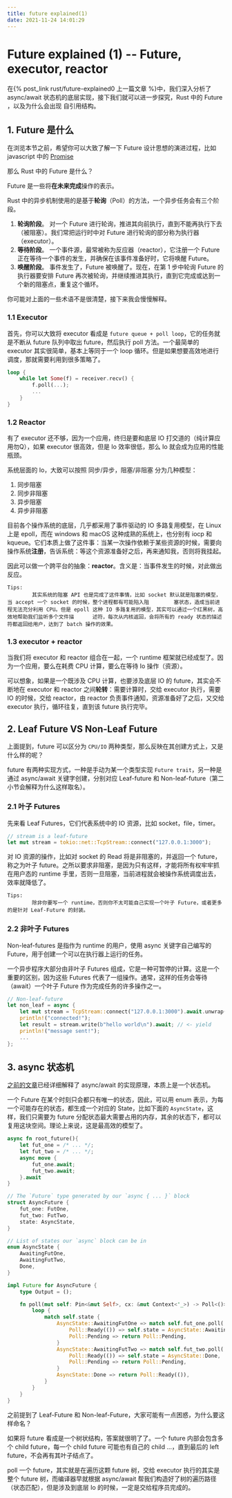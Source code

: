 ```yaml
---
title: future explained(1)
date: 2021-11-24 14:01:29
---
```




# Future explained (1)  --  Future, executor, reactor 



在{% post_link rust/future-explained0 上一篇文章 %}中，我们深入分析了 async/await 状态机的底层实现，接下我们就可以进一步探究，Rust 中的 Future ，以及为什么会出现 自引用结构。



## 1. Future 是什么

在浏览本节之前，希望你可以大致了解一下 Future 设计思想的演进过程，比如 javascript 中的 [Promise](https://developer.mozilla.org/en-US/docs/Web/JavaScript/Reference/Global_Objects/Promise)

那么 Rust 中的 Future 是什么？

Future 是一些将**在未来完成**操作的表示。

Rust 中的异步机制使用的是基于**轮询**（Poll）的方法，一个异步任务会有三个阶段。

1. **轮询阶段**。 对一个 Future 进行轮询，推进其向前执行，直到不能再执行下去（被阻塞）。我们常把运行时中对 Future 进行轮询的部分称为执行器（executor）。
2. **等待阶段**。 一个事件源，最常被称为反应器（reactor），它注册一个 Future 正在等待一个事件的发生，并确保在该事件准备好时，它将唤醒 Future。
3. **唤醒阶段**。 事件发生了，Future 被唤醒了。现在，在第 1 步中轮询 Future 的执行器要安排 Future 再次被轮询，并继续推进其执行，直到它完成或达到一个新的阻塞点，重复这个循环。

你可能对上面的一些术语不是很清楚，接下来我会慢慢解释。



### 1.1 Executor

首先，你可以大致将 executor 看成是 `future queue + poll loop`，它的任务就是不断从 future 队列中取出 future，然后执行 poll 方法。一个最简单的 executor 其实很简单，基本上等同于一个 loop 循环。但是如果想要高效地进行调度，那就需要利用到很多策略了。

```rust
loop {
    while let Some(f) = receiver.recv() {
        f.poll(...);
        ...
    }
}
```



### 1.2 Reactor

有了 executor 还不够，因为一个应用，终归是要和底层 IO 打交道的（纯计算应用勿Q），如果 executor 很高效，但是 Io 效率很低，那么 Io 就会成为应用的性能瓶颈。

系统层面的 Io，大致可以按照 同步/异步，阻塞/非阻塞 分为几种模型：

1. 同步阻塞
2. 同步非阻塞
3. 异步阻塞
4. 异步非阻塞





目前各个操作系统的底层，几乎都采用了事件驱动的 IO 多路复用模型，在 Linux 上是 epoll，而在 windows 和 macOS 这种成熟的系统上，也分别有 iocp 和 kqueue。它们本质上做了这件事：当某一次操作依赖于某些资源的时候，需要向操作系统**注册**，告诉系统：等这个资源准备好之后，再来通知我，否则将我挂起。

因此可以做一个跨平台的抽象：**reactor**。含义是：当事件发生的时候，对此做出反应。



```
Tips:
		其实系统的阻塞 API 也是完成了这件事情，比如 socket 默认就是阻塞的模型，当 accept 一个 socket 的时候，整个进程都有可能陷入阻		塞状态，造成当前进程无法充分利用 CPU。但是 epoll 这种 IO 多路复用的模型，其实可以通过一个红黑树，高效地帮助我们监听多个文件描		述符，每次从内核返回，会将所有的 ready 状态的描述符都返回给用户，达到了 batch 操作的效果。
```



### 1.3 executor + reactor

当我们将 executor 和 reactor 组合在一起，一个 runtime 框架就已经成型了。因为一个应用，要么在耗费 CPU 计算，要么在等待 Io 操作（资源）。

可以想象，如果是一个既涉及 CPU 计算，也要涉及底层 IO 的 future，其实会不断地在 executor 和 reactor 之间**轮转**：需要计算时，交给 executor 执行，需要 IO 的时候，交给 reactor，由 reactor 负责事件通知，资源准备好了之后，又交给 executor 执行，循环往复，直到该 future 执行完毕。



## 2. Leaf Future VS Non-Leaf Future

上面提到，future 可以区分为 `CPU/IO` 两种类型，那么反映在其创建方式上，又是什么样的呢？

future 有两种实现方式，一种是手动为某一个类型实现 `Future trait`，另一种是通过 async/await 关键字创建，分别对应 Leaf-future 和 Non-leaf-future（第二小节会解释为什么这样取名）。



### 2.1 叶子 Futures

先来看 Leaf Futures，它们代表系统中的 IO 资源，比如 socket，file，timer。

```rust
// stream is a leaf-future
let mut stream = tokio::net::TcpStream::connect("127.0.0.1:3000");
```

对 IO 资源的操作，比如对 socket 的 Read 将是非阻塞的，并返回一个 future，称之为叶子 future。之所以要求非阻塞，是因为只有这样，才能将所有权牢牢抓在用户态的 runtime 手里，否则一旦阻塞，当前进程就会被操作系统调度出去，效率就降低了。



```
Tips:
		除非你要写一个 runtime，否则你不太可能自己实现一个叶子 Future，或者更多的是针对 Leaf-Future 的封装。
```



### 2.2 非叶子 Futures

Non-leaf-futures 是指作为 runtime 的用户，使用 async 关键字自己编写的 Future，用于创建一个可以在执行器上运行的任务。

一个异步程序大部分由非叶子 Futures 组成，它是一种可暂停的计算。这是一个重要的区别，因为这些 Futures 代表了一组操作。通常，这样的任务会等待（await）一个叶子 Future 作为完成任务的许多操作之一。

```rust
// Non-leaf-future
let non_leaf = async {
    let mut stream = TcpStream::connect("127.0.0.1:3000").await.unwrap();// <- yield
    println!("connected!");
    let result = stream.write(b"hello world\n").await; // <- yield
    println!("message sent!");
    ...
};
```



## 3. async 状态机



 [之前的文章](./state-machine.md)已经详细解释了 async/await 的实现原理，本质上是一个状态机。

一个 Future 在某个时刻只会都只有唯一的状态，因此，可以用 enum 表示，为每一个可能存在的状态，都生成一个对应的 State，比如下面的 `AsyncState`，这样，我们只需要为 future 分配状态最大需要占用的内存，其余的状态下，都可以复用这块空间。理论上来说，这是最高效的模型了。


```rust
async fn root_future(){
    let fut_one = /* ... */;
    let fut_two = /* ... */;
    async move {
        fut_one.await;
        fut_two.await;
    }.await
}
```

```rust
// The `Future` type generated by our `async { ... }` block
struct AsyncFuture {
    fut_one: FutOne,
    fut_two: FutTwo,
    state: AsyncState,
}

// List of states our `async` block can be in
enum AsyncState {
    AwaitingFutOne,
    AwaitingFutTwo,
    Done,
}

impl Future for AsyncFuture {
    type Output = ();

    fn poll(mut self: Pin<&mut Self>, cx: &mut Context<'_>) -> Poll<()> {
        loop {
            match self.state {
                AsyncState::AwaitingFutOne => match self.fut_one.poll(..) {
                    Poll::Ready(()) => self.state = AsyncState::AwaitingFutTwo,
                    Poll::Pending => return Poll::Pending,
                }
                AsyncState::AwaitingFutTwo => match self.fut_two.poll(..) {
                    Poll::Ready(()) => self.state = AsyncState::Done,
                    Poll::Pending => return Poll::Pending,
                }
                AsyncState::Done => return Poll::Ready(()),
            }
        }
    }
}

```



之前提到了 Leaf-Future 和 Non-leaf-Future，大家可能有一点困惑，为什么要这样命名？

如果将 future 看成是一个树状结构，答案就很明了了。一个 future 内部会包含多个 child future，每一个 child future 可能也有自己的 child ...，直到最后的 left future，不会再有其叶子结点了。

poll 一个 future，其实就是在遍历这颗 future 树，交给 executor 执行的其实是整个 future 树，而编译器早就根据  async/await 帮我们构造好了树的遍历路径（状态匹配），但是涉及到底层 Io 的时候，一定是交给程序员完成的。